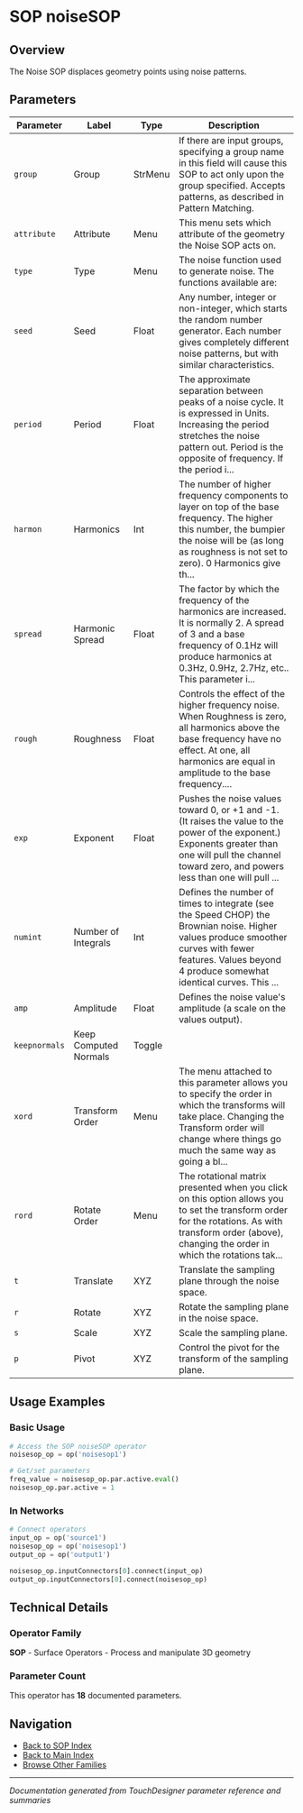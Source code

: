 # SOP noiseSOP

## Overview

The Noise SOP displaces geometry points using noise patterns.

## Parameters

| Parameter | Label | Type | Description |
|-----------|-------|------|-------------|
| `group` | Group | StrMenu | If there are input groups, specifying a group name in this field will cause this SOP to act only upon the group specified. Accepts patterns, as described in Pattern Matching. |
| `attribute` | Attribute | Menu | This menu sets which attribute of the geometry the Noise SOP acts on. |
| `type` | Type | Menu | The noise function used to generate noise. The functions available are: |
| `seed` | Seed | Float | Any number, integer or non-integer, which starts the random number generator. Each number gives completely different noise patterns, but with similar characteristics. |
| `period` | Period | Float | The approximate separation between peaks of a noise cycle. It is expressed in Units. Increasing the period stretches the noise pattern out.      Period is the opposite of frequency. If the period i... |
| `harmon` | Harmonics | Int | The number of higher frequency components to layer on top of the base frequency. The higher this number, the bumpier the noise will be (as long as roughness is not set to zero). 0 Harmonics give th... |
| `spread` | Harmonic Spread | Float | The factor by which the frequency of the harmonics are increased. It is normally 2. A spread of 3 and a base frequency of 0.1Hz will produce harmonics at 0.3Hz, 0.9Hz, 2.7Hz, etc.. This parameter i... |
| `rough` | Roughness | Float | Controls the effect of the higher frequency noise. When Roughness is zero, all harmonics above the base frequency have no effect. At one, all harmonics are equal in amplitude to the base frequency.... |
| `exp` | Exponent | Float | Pushes the noise values toward 0, or +1 and -1. (It raises the value to the power of the exponent.) Exponents greater than one will pull the channel toward zero, and powers less than one will pull ... |
| `numint` | Number of Integrals | Int | Defines the number of times to integrate (see the Speed CHOP) the Brownian noise. Higher values produce smoother curves with fewer features. Values beyond 4 produce somewhat identical curves. This ... |
| `amp` | Amplitude | Float | Defines the noise value's amplitude (a scale on the values output). |
| `keepnormals` | Keep Computed Normals | Toggle |  |
| `xord` | Transform Order | Menu | The menu attached to this parameter allows you to specify the order in which the transforms will take place. Changing the Transform order will change where things go much the same way as going a bl... |
| `rord` | Rotate Order | Menu | The rotational matrix presented when you click on this option allows you to set the transform order for the rotations. As with transform order (above), changing the order in which the rotations tak... |
| `t` | Translate | XYZ | Translate the sampling plane through the noise space. |
| `r` | Rotate | XYZ | Rotate the sampling plane in the noise space. |
| `s` | Scale | XYZ | Scale the sampling plane. |
| `p` | Pivot | XYZ | Control the pivot for the transform of the sampling plane. |

## Usage Examples

### Basic Usage

```python
# Access the SOP noiseSOP operator
noisesop_op = op('noisesop1')

# Get/set parameters
freq_value = noisesop_op.par.active.eval()
noisesop_op.par.active = 1
```

### In Networks

```python
# Connect operators
input_op = op('source1')
noisesop_op = op('noisesop1')
output_op = op('output1')

noisesop_op.inputConnectors[0].connect(input_op)
output_op.inputConnectors[0].connect(noisesop_op)
```

## Technical Details

### Operator Family

**SOP** - Surface Operators - Process and manipulate 3D geometry

### Parameter Count

This operator has **18** documented parameters.

## Navigation

- [Back to SOP Index](../SOP/SOP_INDEX.md)
- [Back to Main Index](../OPERATORS_INDEX.md)
- [Browse Other Families](../OPERATORS_INDEX.md#quick-navigation)

---
*Documentation generated from TouchDesigner parameter reference and summaries*
